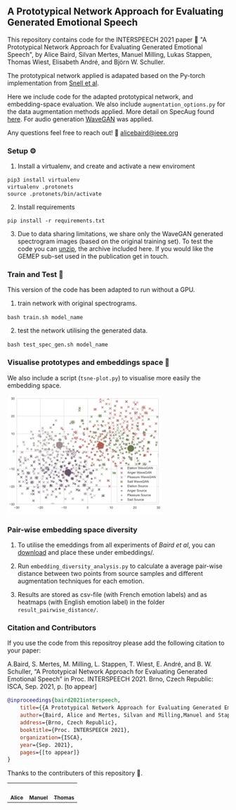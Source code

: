 ## A Prototypical Network Approach for Evaluating Generated Emotional Speech

This repository contains code for the INTERSPEECH 2021 paper :page_facing_up: "A Prototypical Network Approach for Evaluating Generated Emotional Speech", by Alice Baird, Silvan Mertes, Manuel Milling, Lukas Stappen, Thomas Wiest, Elisabeth André, and Björn W. Schuller.

The prototypical network applied is adapated based on the Py-torch implementation from <a href="https://github.com/jsalbert/prototypical-networks">Snell et al</a>.

Here we include code for the adapted prototypical network, and embedding-space evaluation. We also include `augmentation_options.py` for the data augmentation methods applied. More detail on SpecAug found <a href="https://github.com/DemisEom/SpecAugment"> here</a>. For audio generation <a href="https://github.com/chrisdonahue/wavegan">WaveGAN</a> was applied. 

Any questions feel free to reach out! :e-mail: alicebaird@ieee.org

### Setup :gear:	 

1. Install a virtualenv, and create and activate a new enviroment

```
pip3 install virtualenv 
virtualenv .protonets 
source .protonets/bin/activate
```

2. Install requirements

```
pip install -r requirements.txt
```

3. Due to data sharing limitations, we share only the WaveGAN generated spectrogram images (based on the original training set). To test the code you can <a href="https://github.com/EIHW/prototypical-network-audio-evaluation/tree/main/data">unzip</a>, the archive included here. If you would like the GEMEP sub-set used in the publication get in touch. 

### Train and Test :steam_locomotive: 

This version of the code has been adapted to run without a GPU.   

1. train network with original spectrograms. 

`bash train.sh model_name`

2. test the network utilising the generated data. 

`bash test_spec_gen.sh model_name`

### Visualise prototypes and embeddings space :eyes:

We also include a script (`tsne-plot.py`) to visualise more easily the embedding space. 

<img src="https://github.com/EIHW/prototypical-network-audio-evaluation/blob/main/plot_ex.png" width="350" />


### Pair-wise embedding space diversity

1. To utilise the emeddings from all experiments of <i>Baird et al</i>, you can <a href="https://drive.google.com/file/d/1UYchZpFJfiL8fBj9JazGqEz3rfO9shOZ/view?usp=sharing">download</a> and place these under embeddings/.

2. Run `embedding_diversity_analysis.py` to calculate a average pair-wise distance between two points from source samples and different augmentation techniques for each emotion.

3. Results are stored as csv-file (with French emotion labels) and as heatmaps (with English emotion label) in the folder `result_pairwise_distance/`.



### Citation and Contributors

If you use the code from this repositroy please add the following citation to your paper:

A.Baird, S. Mertes, M. Milling, L. Stappen, T. Wiest, E. André, and B. W. Schuller, “A Prototypical Network Approach for Evaluating Generated Emotional Speech” in Proc. INTERSPEECH 2021. Brno, Czech Republic: ISCA, Sep. 2021, p. [to appear]
```bibtex
@inproceedings{baird2021interspeech,
    title={{A Prototypical Network Approach for Evaluating Generated Emotional Speech}},
    author={Baird, Alice and Mertes, Silvan and Milling,Manuel and Stappen,Lukas and Wiest, Thomas and Andr\'{e}, Elisabeth and Schuller, Bj\"{o}rn W.},
    address={Brno, Czech Republic},
    booktitle={Proc. INTERSPEECH 2021},
    organization={ISCA},
    year={Sep. 2021},
    pages={[to appear]}
}
```

Thanks to the contributers of this repository :smiling_face_with_three_hearts:.

<table>
  <tr>
    <td align="center">
<a href="https://github.com/aliceebaird"><img src="https://avatars.githubusercontent.com/u/10690171?v=4?s=100" width="100px;" alt=""/><br /><sub><b>Alice</b></sub></a><br /><td align="center">
<a href="https://github.com/millinma"><img src="https://avatars.githubusercontent.com/u/16241688?v=4?s=100" width="100px;" alt=""/><br /><sub><b>Manuel</b></sub></a><br /><td align="center">
<a href="https://github.com/TheThow"><img src="https://avatars.githubusercontent.com/u/5088879?v=4?s=100" width="100px;" alt=""/><br /><sub><b>Thomas</b></sub></a><br />
  </tr>
</table>


